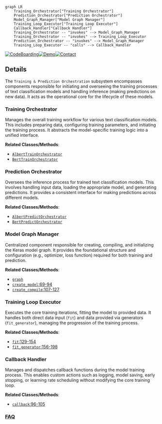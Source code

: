 ```mermaid
graph LR
    Training_Orchestrator["Training Orchestrator"]
    Prediction_Orchestrator["Prediction Orchestrator"]
    Model_Graph_Manager["Model Graph Manager"]
    Training_Loop_Executor["Training Loop Executor"]
    Callback_Handler["Callback Handler"]
    Training_Orchestrator -- "invokes" --> Model_Graph_Manager
    Training_Orchestrator -- "invokes" --> Training_Loop_Executor
    Prediction_Orchestrator -- "invokes" --> Model_Graph_Manager
    Training_Loop_Executor -- "calls" --> Callback_Handler
```

[![CodeBoarding](https://img.shields.io/badge/Generated%20by-CodeBoarding-9cf?style=flat-square)](https://github.com/CodeBoarding/GeneratedOnBoardings)[![Demo](https://img.shields.io/badge/Try%20our-Demo-blue?style=flat-square)](https://www.codeboarding.org/demo)[![Contact](https://img.shields.io/badge/Contact%20us%20-%20contact@codeboarding.org-lightgrey?style=flat-square)](mailto:contact@codeboarding.org)

## Details

The `Training & Prediction Orchestration` subsystem encompasses components responsible for initiating and overseeing the training processes of text classification models and handling inference (making predictions on new data). It acts as the operational core for the lifecycle of these models.

### Training Orchestrator
Manages the overall training workflow for various text classification models. This includes preparing data, configuring training parameters, and initiating the training process. It abstracts the model-specific training logic into a unified interface.


**Related Classes/Methods**:

- <a href="https://github.com/yongzhuo/Keras-TextClassification/blob/master/keras_textclassification/m00_Albert/train.py" target="_blank" rel="noopener noreferrer">`AlbertTrainOrchestrator`</a>
- <a href="https://github.com/yongzhuo/Keras-TextClassification/blob/master/keras_textclassification/m00_Bert/train.py" target="_blank" rel="noopener noreferrer">`BertTrainOrchestrator`</a>


### Prediction Orchestrator
Oversees the inference process for trained text classification models. This involves handling input data, loading the appropriate model, and generating predictions. It provides a consistent interface for making predictions across different models.


**Related Classes/Methods**:

- <a href="https://github.com/yongzhuo/Keras-TextClassification/blob/master/keras_textclassification/m00_Albert/predict.py" target="_blank" rel="noopener noreferrer">`AlbertPredictOrchestrator`</a>
- <a href="https://github.com/yongzhuo/Keras-TextClassification/blob/master/keras_textclassification/m00_Bert/predict.py" target="_blank" rel="noopener noreferrer">`BertPredictOrchestrator`</a>


### Model Graph Manager
Centralized component responsible for creating, compiling, and initializing the Keras model graph. It provides the foundational structure and configuration (e.g., optimizer, loss function) required for both training and prediction.


**Related Classes/Methods**:

- <a href="https://github.com/yongzhuo/Keras-TextClassification/blob/master/keras_textclassification/text_classification_api.py" target="_blank" rel="noopener noreferrer">`graph`</a>
- <a href="https://github.com/yongzhuo/Keras-TextClassification/blob/master/keras_textclassification/base/graph.py#L69-L94" target="_blank" rel="noopener noreferrer">`create_model`:69-94</a>
- <a href="https://github.com/yongzhuo/Keras-TextClassification/blob/master/keras_textclassification/base/graph.py#L107-L127" target="_blank" rel="noopener noreferrer">`create_compile`:107-127</a>


### Training Loop Executor
Executes the core training iterations, fitting the model to provided data. It handles both direct data input (`fit`) and data provided via generators (`fit_generator`), managing the progression of the training process.


**Related Classes/Methods**:

- <a href="https://github.com/yongzhuo/Keras-TextClassification/blob/master/keras_textclassification/base/graph.py#L129-L154" target="_blank" rel="noopener noreferrer">`fit`:129-154</a>
- <a href="https://github.com/yongzhuo/Keras-TextClassification/blob/master/keras_textclassification/base/graph.py#L156-L198" target="_blank" rel="noopener noreferrer">`fit_generator`:156-198</a>


### Callback Handler
Manages and dispatches callback functions during the model training process. This enables custom actions such as logging, model saving, early stopping, or learning rate scheduling without modifying the core training loop.


**Related Classes/Methods**:

- <a href="https://github.com/yongzhuo/Keras-TextClassification/blob/master/keras_textclassification/base/graph.py#L96-L105" target="_blank" rel="noopener noreferrer">`callback`:96-105</a>




### [FAQ](https://github.com/CodeBoarding/GeneratedOnBoardings/tree/main?tab=readme-ov-file#faq)